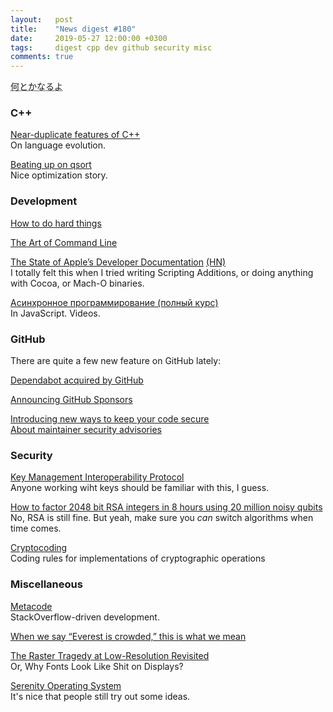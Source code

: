 ```yaml
---
layout:   post
title:    "News digest #180"
date:     2019-05-27 12:00:00 +0300
tags:     digest cpp dev github security misc
comments: true
---
```


<abbr title="якось воно буде">何とかなるよ</abbr>

### C++

[Near-duplicate features of C++](https://www.nayuki.io/page/near-duplicate-features-of-cplusplus)<br/>
On language evolution.

[Beating up on qsort](https://travisdowns.github.io/blog/2019/05/22/sorting.html)<br/>
Nice optimization story.

### Development

[How to do hard things](https://www.drmaciver.com/2019/05/how-to-do-hard-things/)

[The Art of Command Line](https://github.com/jlevy/the-art-of-command-line)

[The State of Apple’s Developer Documentation](https://mjtsai.com/blog/2019/05/20/the-state-of-apples-developer-documentation/) [(HN)](https://news.ycombinator.com/item?id=19966135)<br/>
I totally felt this when I tried writing Scripting Additions, or doing anything with Cocoa, or Mach-O binaries.

[Асинхронное программирование (полный курс)](https://habr.com/ru/post/452974/)<br/>
In JavaScript. Videos.

### GitHub

There are quite a few new feature on GitHub lately:

[Dependabot acquired by GitHub](https://dependabot.com/blog/hello-github/)

[Announcing GitHub Sponsors](https://github.blog/2019-05-23-announcing-github-sponsors-a-new-way-to-contribute-to-open-source/)

[Introducing new ways to keep your code secure](https://github.blog/2019-05-23-introducing-new-ways-to-keep-your-code-secure/)<br/>
[About maintainer security advisories](https://help.github.com/en/articles/about-maintainer-security-advisories)

### Security

[Key Management Interoperability Protocol](https://en.wikipedia.org/wiki/Key_Management_Interoperability_Protocol_(KMIP))<br/>
Anyone working wiht keys should be familiar with this, I guess.

[How to factor 2048 bit RSA integers in 8 hours using 20 million noisy qubits](https://scirate.com/arxiv/1905.09749)<br/>
No, RSA is still fine. But yeah, make sure you _can_ switch algorithms when time comes.

[Cryptocoding](https://github.com/veorq/cryptocoding)<br/>
Coding rules for implementations of cryptographic operations

### Miscellaneous

[Metacode](https://metacode.app)<br/>
StackOverflow-driven development.

[When we say “Everest is crowded,” this is what we mean](https://www.outsideonline.com/2397164/everest-summit-traffic-jam)

[The Raster Tragedy at Low-Resolution Revisited](http://rastertragedy.com)<br/>
Or, Why Fonts Look Like Shit on Displays?

[Serenity Operating System](https://github.com/SerenityOS/serenity)<br/>
It's nice that people still try out some ideas.
